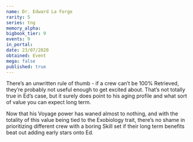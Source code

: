```yaml
---
name: Dr. Edward La Forge
rarity: 5
series: tng
memory_alpha:
bigbook_tier: 9
events: 9
in_portal:
date: 23/07/2020
obtained: Event
mega: false
published: true
---
```


There’s an unwritten rule of thumb - if a crew can’t be 100% Retrieved, they’re probably not useful enough to get excited about. That’s not totally true in Ed’s case, but it surely does point to his aging profile and what sort of value you can expect long term.

Now that his Voyage power has waned almost to nothing, and with the totality of this value being tied to the Exobiology trait, there’s no shame in prioritizing different crew with a boring Skill set if their long term benefits beat out adding early stars onto Ed.
